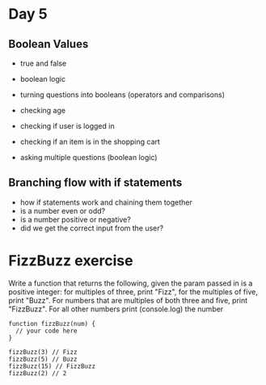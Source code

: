 # Day 5

## Boolean Values

- true and false
- boolean logic
- turning questions into booleans (operators and comparisons)

- checking age
- checking if user is logged in
- checking if an item is in the shopping cart
- asking multiple questions (boolean logic)

## Branching flow with if statements

- how if statements work and chaining them together
- is a number even or odd?
- is a number positive or negative?
- did we get the correct input from the user?

# FizzBuzz exercise

Write a function that returns the following, given the param passed in is a positive integer: for multiples of three, print "Fizz", for the multiples of five, print "Buzz". For numbers that are multiples of both three and five, print "FizzBuzz". For all other numbers print (console.log) the number

```
function fizzBuzz(num) {
  // your code here
}

fizzBuzz(3) // Fizz
fizzBuzz(5) // Buzz
fizzBuzz(15) // FizzBuzz
fizzBuzz(2) // 2

```
